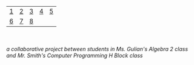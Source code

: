 <table>
  <tr>
   <td>
      <a href="http://alpha.editor.p5js.org/full/H1gS5vJvG">1</a>
    </td>
   <td>
      <a href="http://alpha.editor.p5js.org/full/S1A5vvyvz">2</a>
    </td>
   <td>
      <a href="http://alpha.editor.p5js.org/full/BkHX5Pkvz">3</a>
    </td>
   <td>
      <a href="http://alpha.editor.p5js.org/full/HydI5D1vG">4</a>
    </td>
   <td>
      <a href="http://alpha.editor.p5js.org/full/HJSH9vJvz">5</a>
    </td>
  </tr>
  <tr>
   <td>
      <a href="http://alpha.editor.p5js.org/full/rkJ16wkvf">6</a>
    </td>
   <td>
      <a href="http://alpha.editor.p5js.org/full/HkjN6w1wG">7</a>
    </td>
   <td>
      <a href="http://alpha.editor.p5js.org/full/Bka1aPJDz">8</a>
    </td>
   <td>
      <a href="http://alpha.editor.p5js.org/full/"></a>
    </td>
   <td>
      <a href="http://alpha.editor.p5js.org/full/"></a>
    </td>
  </tr>
</table>

<br>
<br>
<em>a collaborative project between students in Ms. Gulian's Algebra 2 class and Mr. Smith's Computer Programming H Block class</em>
<br>
<br>

